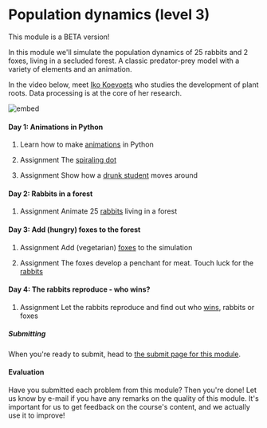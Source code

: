 # Population dynamics (level 3)

This module is a BETA version!

In this module we'll simulate the population dynamics of 25 rabbits and 2 foxes, living in a secluded forest. A classic predator-prey model with a variety of elements and an animation.

In the video below, meet [Iko Koevoets](http://www.uva.nl/over-de-uva/organisatie/medewerkers/content/k/o/i.t.koevoets/i.t.koevoets.html) who studies the development of plant roots. Data processing is at the core of her research.

![embed](https://player.vimeo.com/video/235029717)

#### Day 1: Animations in Python

1. Learn how to make [animations](/resources/animations) in Python

2. <span class="badge badge-primary">Assignment</span> The [spiraling dot](/movement/dot)

3. <span class="badge badge-primary">Assignment</span> Show how a [drunk student](/movement/student) moves around

#### Day 2: Rabbits in a forest

1. <span class="badge badge-primary">Assignment</span> Animate 25 [rabbits](/population/rabbits) living in a forest

#### Day 3: Add (hungry) foxes to the forest

1. <span class="badge badge-primary">Assignment</span> Add (vegetarian) [foxes](/population/foxes) to the simulation

2. <span class="badge badge-primary">Assignment</span> The foxes develop a penchant for meat. Touch luck for the [rabbits](/population/foxeseatrabbits)

#### Day 4: The rabbits reproduce - who wins?

1. <span class="badge badge-primary">Assignment</span> Let the rabbits reproduce and find out who [wins](/population/rabbitsreproduce), rabbits or foxes

##### Submitting

When you're ready to submit, head to [the submit page for this module](/population/submit).


#### Evaluation

Have you submitted each problem from this module? Then you're done! Let us know by e-mail if you have any remarks on the quality of this module. It's important for us to get feedback on the course's content, and we actually use it to improve!
